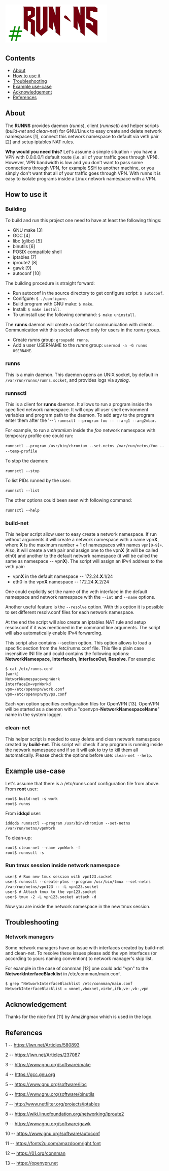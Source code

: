 # ![GitHub Logo](/img/runns-logo.png)

## Contents  
* [About](#about)  
* [How to use it](#how-to-use-it)  
* [Troubleshooting](#troubleshooting)  
* [Example use-case](#example-use-case)  
* [Acknowledgement](#acknowledgement)  
* [References](#references)

## About
The **RUNNS** provides daemon (*runns*), client (*runnsctl*) and helper scripts (*build-net* and *clean-net*) for GNU/Linux to
easy create and delete network namespaces [1], connect this network namespace to default via veth pair [2] and setup iptables NAT rules.

**Why would you need this?** Let's assume a simple situation - you have a VPN with 0.0.0.0/1 default route (i.e. all of your traffic goes through VPN). However, VPN bandwidth is low and you don't want to pass some connections through VPN, for example SSH to another machine, or you simply don't want that all of your traffic goes through VPN. With runns it is easy to isolate programs inside a Linux network namespace with a VPN.

## How to use it
### Building
To build and run this project one need to have at least the following things:
* GNU make [3]
* GCC [4]
* libc (glibc) [5]
* binutils [6]
* POSIX compatible shell
* iptables [7]
* iproute2 [8]
* gawk [9]
* autoconf [10]

The building procedure is straight forward:

* Run autoconf in the source directory to get configure script: `$ autoconf`.
* Conifgure: `$ ./configure`.
* Build program with GNU make: `$ make`.
* Install: `$ make install`.
* To uninstall use the following command: `$ make uninstall`.

The **runns** daemon will create a socket for communication with clients.
Communication with this socket allowed only for users in the *runns* group.
* Create *runns* group: `groupadd runns`.
* Add a user USERNAME to the *runns* group: `usermod -a -G runns USERNAME`.
### runns
This is a main daemon. This daemon opens an UNIX socket, by default in `/var/run/runns/runns.socket`, and provides logs via *syslog*.
### runnsctl
This is a client for **runns** daemon. It allows to run a program inside the specified network namespace.
It will copy all user shell environment variables and program path to the daemon.
To add argv to the program enter them after the '--': `runnsctl --program foo -- --arg1 --arg2=bar`.

For example, to run a *chromium* inside the *foo* network namespace with temporary profile one could run:

`runnsctl --program /usr/bin/chromium --set-netns /var/run/netns/foo -- --temp-profile`

To stop the daemon:

`runnsctl --stop`

To list PIDs runned by the user:

`runnsctl --list`

The other options could been seen with following command:

`runnsctl --help`

### build-net
This helper script allow user to easy create a network namespace.
If run without arguments it will create a network namespace with a name vpn**X**, where **X**
is the maximum number + 1 of namespaces with names `vpn[0-9]+`. Also, it will create a veth pair and assign one
to the vpn**X** (it will be called eth0) and another to the default network namespace
(it will be called the same as namespace -- vpn**X**). The script will assign an IPv4 address to the veth pair:
* vpn**X** in the default namespace -- 172.24.**X**.1/24
* eth0 in the vpn**X** namespace -- 172.24.**X**.2/24

One could explicitly set the name of the veth interface in the default namespace and network namespace with the
`--int` and `--name` options.

Another useful feature is the `--resolve` option.
With this option it is possible to set different resolv.conf files for each network namespace.

At the end the script will also create an iptables NAT rule and setup resolv.conf if
it was mentioned in the command line arguments. The script will also automatically enable IPv4 forwarding.

This script also contains --section option. This option allows to load a specific section from the /etc/runns.conf
file. This file a plain case insensitive INI file and could contains the following options:
**NetworkNamespace**, **InterfaceIn**, **InterfaceOut**, **Resolve**.
For example:
```shell
$ cat /etc/runns.conf
[work]
NetworkNamespace=vpnWork
InterfaceIn=vpnWorkd
vpn=/etc/openvpn/work.conf
vpn=/etc/openvpn/myvps.conf
```
Each vpn option specifies configuration files for OpenVPN [13]. OpenVPN will be started as a daemon
with a "openvpn-**NetworkNamespaceName**" name in the system logger.

### clean-net
This helper script is needed to easy delete and clean network namespace created by **build-net**.
This script will check if any program is running inside the network namespace and if so it will ask to try
to kill them all automatically.
Please check the options before use: `clean-net --help`.

## Example use-case

Let's assume that there is a /etc/runns.conf configuration file from above.  
From **root** user:

```shell
root$ build-net -s work
root$ runns
```

From **iddqd** user:
```shell
iddqd$ runnsctl --program /usr/bin/chromium --set-netns /var/run/netns/vpnWork
```

To clean-up:
```shell
root$ clean-net --name vpnWork -f
root$ runnsctl -s
```

### Run tmux session inside network namespace

```shell
user$ # Run new tmux session with vpn123.socket
user$ runnsctl --create-ptms --program /usr/bin/tmux --set-netns /var/run/netns/vpn123 -- -L vpn123.socket
user$ # Attach tmux to the vpn123.socket
user$ tmux -2 -L vpn123.socket attach -d
```

Now you are inside the network namespace in the new tmux session.

## Troubleshooting

### Network managers

Some network managers have an issue with interfaces created by build-net and clean-net.
To resolve these issues please add the vpn interfaces (or according to yours naming convention)
to network manager's skip list.

For example in the case of connman [12] one could add "vpn" to the **NetworkInterfaceBlacklist**
in /etc/connman/main.conf.

```shell
$ grep ^NetworkInterfaceBlacklist /etc/connman/main.conf
NetworkInterfaceBlacklist = vmnet,vboxnet,virbr,ifb,ve-,vb-,vpn
```

## Acknowledgement

Thanks for the nice font [11] by Amazingmax which is used in the logo.

## References
1 -- https://lwn.net/Articles/580893

2 -- https://lwn.net/Articles/237087

3 -- https://www.gnu.org/software/make

4 -- https://gcc.gnu.org

5 -- https://www.gnu.org/software/libc

6 -- https://www.gnu.org/software/binutils

7 -- http://www.netfilter.org/projects/iptables

8 -- https://wiki.linuxfoundation.org/networking/iproute2

9 -- https://www.gnu.org/software/gawk

10 -- https://www.gnu.org/software/autoconf

11 -- https://fonts2u.com/amazdoomright.font

12 -- https://01.org/connman

13 -- https://openvpn.net
